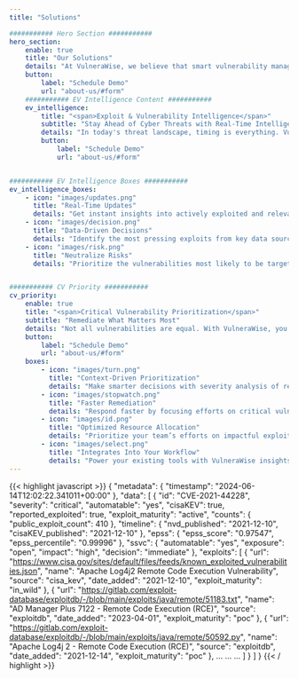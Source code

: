 ```yaml
---
title: "Solutions"

########### Hero Section ###########
hero_section:
    enable: true
    title: "Our Solutions"
    details: "At VulneraWise, we believe that smart vulnerability management is the key to a secure future."
    button:
        label: "Schedule Demo"
        url: "about-us/#form"
    ########### EV Intelligence Content ###########
    ev_intelligence:
        title: "<span>Exploit & Vulnerability Intelligence</span>"
        subtitle: "Stay Ahead of Cyber Threats with Real-Time Intelligence"
        details: "In today's threat landscape, timing is everything. VulneraWise delivers real-time updates on the vulnerabilities actively targeted by malicious actors. Our AI powered scanning solution gathers data from all leading sources and hundreds of others. Then, we generate relevant insights using our proprietary prioritization engine. This approach paired with industry-leading data allows your security teams to identify and mitigate threats faster."
        button:
            label: "Schedule Demo"
            url: "about-us/#form"


########### EV Intelligence Boxes ###########
ev_intelligence_boxes:
    - icon: "images/updates.png"
      title: "Real-Time Updates"
      details: "Get instant insights into actively exploited and relevant vulnerabilities."
    - icon: "images/decision.png"
      title: "Data-Driven Decisions"
      details: "Identify the most pressing exploits from key data sources including EPSS and CVSS exploits."
    - icon: "images/risk.png"
      title: "Neutralize Risks"
      details: "Prioritize the vulnerabilities most likely to be targeted by attackers."


########### CV Priority ###########
cv_priority:
    enable: true
    title: "<span>Critical Vulnerability Prioritization</span>"
    subtitle: "Remediate What Matters Most"
    details: "Not all vulnerabilities are equal. With VulneraWise, you can identify which vulnerabilities require immediate attention by assessing the severity and likelihood of exploitation based on your infrastructure. By focusing remediation efforts on high-risk vulnerabilities, we help you improve your organization’s security posture with fewer resources. Our solution integrates seamlessly into an organization's existing SecOps tooling and processes, allowing you to leverage our real-time exploit intelligence and critical vulnerability prioritization in your current workflow. "
    button:
        label: "Schedule Demo"
        url: "about-us/#form"
    boxes:
        - icon: "images/turn.png"
          title: "Context-Driven Prioritization"
          details: "Make smarter decisions with severity analysis of real-world exploits in your context."
        - icon: "images/stopwatch.png"
          title: "Faster Remediation"
          details: "Respond faster by focusing efforts on critical vulnerabilities for your organization."
        - icon: "images/id.png"
          title: "Optimized Resource Allocation"
          details: "Prioritize your team’s efforts on impactful exploits, not low-risk issues."
        - icon: "images/select.png"
          title: "Integrates Into Your Workflow"
          details: "Power your existing tools with VulneraWise insights without changing your processes."
---
```


{{< highlight javascript >}}
    {
  "metadata": {
    "timestamp": "2024-06-14T12:02:22.341011+00:00"
  },
  "data": [
    {
      "id": "CVE-2021-44228",
      "severity": "critical",
      "automatable": "yes",
      "cisaKEV": true,
      "reported_exploited": true,
      "exploit_maturity": "active",
      "counts": {
        "public_exploit_count": 410
      },
      "timeline": {
        "nvd_published": "2021-12-10",
        "cisaKEV_published": "2021-12-10"
      },
      "epss": {
        "epss_score": "0.97547",
        "epss_percentile": "0.99996"
      },
      "ssvc": {
        "automatable": "yes",
        "exposure": "open",
        "impact": "high",
        "decision": "immediate"
      },
      "exploits": [
        {
          "url": "https://www.cisa.gov/sites/default/files/feeds/known_exploited_vulnerabilities.json",
          "name": "Apache Log4j2 Remote Code Execution Vulnerability",
          "source": "cisa_kev",
          "date_added": "2021-12-10",
          "exploit_maturity": "in_wild"
        },
        {
          "url": "https://gitlab.com/exploit-database/exploitdb/-/blob/main/exploits/java/remote/51183.txt",
          "name": "AD Manager Plus 7122 - Remote Code Execution (RCE)",
          "source": "exploitdb",
          "date_added": "2023-04-01",
          "exploit_maturity": "poc"
        },
        {
          "url": "https://gitlab.com/exploit-database/exploitdb/-/blob/main/exploits/java/remote/50592.py",
          "name": "Apache Log4j 2 - Remote Code Execution (RCE)",
          "source": "exploitdb",
          "date_added": "2021-12-14",
          "exploit_maturity": "poc"
        },
        ...
        ...
        ...
      ]
    }
  ]
}
{{< / highlight >}}
